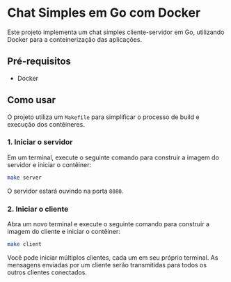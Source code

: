 # Chat Simples em Go com Docker

Este projeto implementa um chat simples cliente-servidor em Go, utilizando Docker para a conteinerização das aplicações.

## Pré-requisitos

- Docker

## Como usar

O projeto utiliza um `Makefile` para simplificar o processo de build e execução dos contêineres.

### 1. Iniciar o servidor

Em um terminal, execute o seguinte comando para construir a imagem do servidor e iniciar o contêiner:

```bash
make server
```

O servidor estará ouvindo na porta `8080`.

### 2. Iniciar o cliente

Abra um novo terminal e execute o seguinte comando para construir a imagem do cliente e iniciar o contêiner:

```bash
make client
```

Você pode iniciar múltiplos clientes, cada um em seu próprio terminal. As mensagens enviadas por um cliente serão transmitidas para todos os outros clientes conectados.
